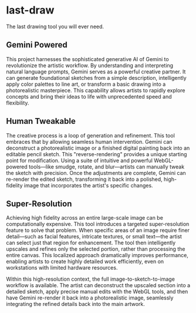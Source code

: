 # last-draw
The last drawing tool you will ever need.

## Gemini Powered
This project harnesses the sophisticated generative AI of Gemini to revolutionize the artistic workflow. By understanding and interpreting natural language prompts, Gemini serves as a powerful creative partner. It can generate foundational sketches from a simple description, intelligently apply color palettes to line art, or transform a basic drawing into a photorealistic masterpiece. This capability allows artists to rapidly explore concepts and bring their ideas to life with unprecedented speed and flexibility.

## Human Tweakable
The creative process is a loop of generation and refinement. This tool embraces that by allowing seamless human intervention. Gemini can deconstruct a photorealistic image or a finished digital painting back into an editable pencil sketch. This "reverse-rendering" provides a unique starting point for modification. Using a suite of intuitive and powerful WebGL-powered tools—like smudge, rotate, and blur—artists can manually tweak the sketch with precision. Once the adjustments are complete, Gemini can re-render the edited sketch, transforming it back into a polished, high-fidelity image that incorporates the artist's specific changes.

## Super-Resolution
Achieving high fidelity across an entire large-scale image can be computationally expensive. This tool introduces a targeted super-resolution feature to solve that problem. When specific areas of an image require finer detail—such as facial features, intricate textures, or small text—the artist can select just that region for enhancement. The tool then intelligently upscales and refines only the selected portion, rather than processing the entire canvas. This localized approach dramatically improves performance, enabling artists to create highly detailed work efficiently, even on workstations with limited hardware resources.

Within this high-resolution context, the full image-to-sketch-to-image workflow is available. The artist can deconstruct the upscaled section into a detailed sketch, apply precise manual edits with the WebGL tools, and then have Gemini re-render it back into a photorealistic image, seamlessly integrating the refined details back into the main artwork.